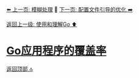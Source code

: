 [⬅️ 上一页: 模糊处理](模糊处理) 🚦 [下一页: 配置文件引导的优化 ➡️](配置文件引导的优化)

[返回上一级: 使用和理解Go ⬆️](../使用和理解Go)

# [Go应用程序的覆盖率](Go应用程序的覆盖率)

[返回顶部 🔝](#Go应用程序的覆盖率)